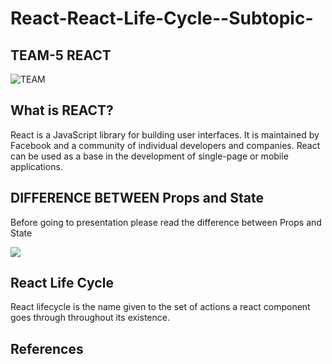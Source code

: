 # React-React-Life-Cycle--Subtopic-
## TEAM-5 REACT
![TEAM](https://github.com/sudheera96/React-React-Life-Cycle--Subtopic-/blob/master/Screenshot%20(40).png)
## What is REACT?
React is a JavaScript library for building user interfaces. It is maintained by Facebook and a community of individual developers and companies. React can be used as a base in the development of single-page or mobile applications.
## DIFFERENCE BETWEEN Props and State
Before going to presentation please read the difference between Props and State

![](https://github.com/sudheera96/React-React-Life-Cycle--Subtopic-/blob/master/maxresdefault.jpg)
## React Life Cycle
React  lifecycle is the name given to the set of actions a react component goes through throughout its existence.
## References 
